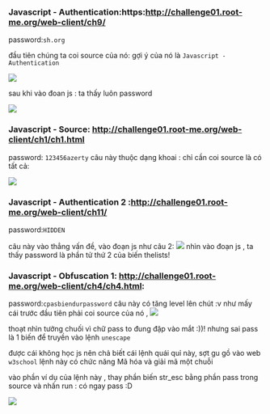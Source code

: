 ### Javascript - Authentication:https:http://challenge01.root-me.org/web-client/ch9/
password:`sh.org`

đầu tiên chúng ta coi source của nó: gợi ý của nó là `Javascript - Authentication` 

<img src="http://image.prntscr.com/image/4ee663b4801d4572a4419bd89e1deb92.png">

sau khi vào đoan js : ta thấy luôn password

<img src="http://image.prntscr.com/image/1689c5870fec47948f3e067b7a302f20.png">

### Javascript - Source: http://challenge01.root-me.org/web-client/ch1/ch1.html

password: `123456azerty`
câu này thuộc dạng khoai : chỉ cần coi source là có tất cả: 

<img src="http://image.prntscr.com/image/b7ad883e944644a2a961ec2de73d8083.png">

### Javascript - Authentication 2 :http://challenge01.root-me.org/web-client/ch11/
password:`HIDDEN`

câu này vào thẳng vấn đề, vào đoạn js như câu 2:
<img src="http://image.prntscr.com/image/395c50ed82aa4afd88cf7c525daada4e.png">
nhìn vào đoạn js , ta thấy password là phần tử thứ 2 của biến thelists!

###  Javascript - Obfuscation 1: http://challenge01.root-me.org/web-client/ch4/ch4.html:

password:`cpasbiendurpassword`
câu này có tăng level lên chút :v như mấy cái trước đầu tiên phải coi source của nó , 
<img src="http://image.prntscr.com/image/da801b784ee445b6a5e32f11334bf0c0.png">

thoạt nhìn tưởng chuối vì chữ pass to đung đập vào mắt :))! nhưng sai pass là 1 biến để truyền vào lệnh `unescape`

được cái không học js nên chả biết cái lệnh quái quỉ này, sợt gu gồ vào web `w3school` lệnh này có chức năng Mã hóa và giải mã một chuỗi

vào phần ví dụ của lệnh này , thay phần biến str_esc bằng phần pass trong source và nhấn run : có ngay pass :D

<img src="http://image.prntscr.com/image/551b1f0aab004a2f8c562cc4a5623635.png"> 


